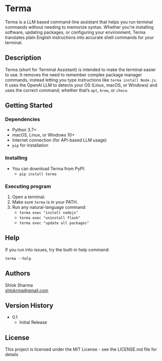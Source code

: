 # Terma

Terma is a LLM based command-line assistant that helps you run terminal commands without needing to memorize syntax. Whether you're installing software, updating packages, or configuring your environment, Terma translates plain English instructions into accurate shell commands for your terminal. 

## Description

Terma (short for Terminal Assistant) is intended to make the terminal easier to use. It removes the need to remember complex package manager commands, instead letting you type instructions like `terma install Node.js`. It uses the OpenAI LLM to detects your OS (Linux, macOS, or Windows) and uses the correct command; whether that’s `apt`, `brew`, or `choco`. 

## Getting Started

### Dependencies

* Python 3.7+
* macOS, Linux, or Windows 10+
* Internet connection (for API-based LLM usage)
* `pip` for installation

### Installing

* You can download Terma from PyPI:
  * ```pip install terma```

### Executing program

1. Open a terminal.
2. Make sure `terma` is in your PATH.
3. Run any natural-language command:
   - ```terma exec "install nodejs"```
   - ```terma exec "uninstall flask"```
   - ```terma exec "update all packages"```

## Help

If you run into issues, try the built-in help command:
```
terma --help
```

## Authors

Shlok Sharma <br>
shlokrma@gmail.com

## Version History

* 0.1
    * Initial Release

## License

This project is licensed under the MIT License - see the LICENSE.md file for details